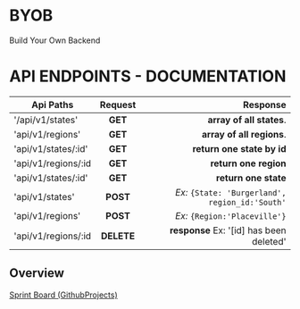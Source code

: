 # BYOB
Build Your Own Backend

# API ENDPOINTS - DOCUMENTATION

| Api Paths             | Request       | Response                                         |
| --------------------  |:-------------:| ------------------------------------------------:|
| '/api/v1/states'       | **GET**           |   **array of all states**.|
| 'api/v1/regions'       | **GET**           |  **array of all regions**.|
| 'api/v1/states/:id' | **GET**           |   **return one state by id**|
| 'api/v1/regions/:id| **GET**         | **return one region**|
| 'api/v1/states/:id'     | **GET**         | **return one state**|
| 'api/v1/states'          | **POST** | *Ex:* ```{State: 'Burgerland', region_id:'South'```|
| 'api/v1/regions'         | **POST** | *Ex:* ```{Region:'Placeville'}```|
| 'api/v1/regions/:id      | **DELETE**      | **response** Ex: '[id] has been deleted' |


## Overview


[Sprint Board (GithubProjects)](https://github.com/users/MattTuring/projects/2)
